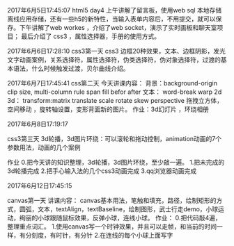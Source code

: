 2017年6月5日17:45:07
 html5 day4
 上午讲解了留言板，使用web sql  本地存储 离线应用存储，还有一些h5的新特性，当输入表单内容后，不用提交，就可以保存。下午讲解了web workes ，介绍了web socket，演示了实时画板和聊天室项目； 最后介绍了 css3  ，属性选择器，手册的使用方式。

2017年6月6日17:28:10
css3第一天
css3 边框20种效果，文本、边框阴影，发光文字动画案例，关系选择符，属性选择符，伪类选择符，伪对象选择符，过渡的基本语法，什么时候触发过渡，贝尔曲线介绍。

2017年6月7日17:45:41
css第二天
今天讲课内容：
背景：background-origin clip size, multi-column rule span fill befor after 
文本： word-break warp
2d 3d： transform:matrix translate scale rotate skew perspective
拖拽立方体，空间移动 ，旋转轴设置，变形背面新的图片。
作业：3d幻灯片 ，环绕相册

2017年6月8日17:19:17

css3第三天
3d轮播，3d图片环绕：可以滚轮和拖动控制，animation动画的7个参数用法，动画的几个案例

作业
0.把今天讲的知识整理，3d轮播，3d图片环绕，至少敲一遍。
1.把未完成的3d轮播完成
2.把手心输入法的几个css3动画完成
3.qq浏览器动画完成

2017年6月12日17:45:15

canvas第一天
讲课内容：
    canvas基本用法，笔触和填充，路径，绘制矩形的方式，圆弧，文本，textAlign，textBaseline，绘制图形，武士行走demo，小球运动，绚丽的小球跟随鼠标效果，反弹小球，连线小球。
作业：
    0.把代码敲4遍，整理重点词汇。 
    1.使用canvas写一个时钟效果，并且可以走帧，和当前的时间一样，有分刻度，有时针，有分针
    2.在连线的每个小球上面写字
